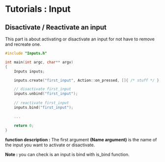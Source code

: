 # Tutorials : Input

## Disactivate / Reactivate an input

This part is about activating or disactivate an input for not have to remove and recreate one.

``` C++
#include "Inputs.h"

int main(int argc, char** argv) 
{
	Inputs inputs;

	inputs.create("first_input", Action::on_pressed, []{ /* stuff */ }, Keyboard::ENTER);

	// disactivate first_input
	inputs.unbind("first_input");
	
	// reactivate first_input
	inputs.bind("first_input");
	
	...
	
	return 0;
}
```

**function description :**
The first argument **(Name argument)** is the name of the input you want to activate or disactivate.

**Note :** you can check is an input is bind with is_bind function.